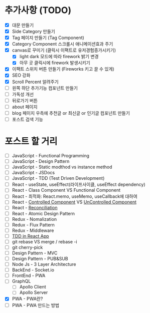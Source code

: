 # 추가사항 (TODO)

- [x] 대문 만들기
- [x] Side Category 만들기
- [x] Tag 페이지 만들기 (Tag Component)
- [x] Category Component 스크롤시 애니메이션효과 주기
- [x] canvas로 꾸미기 (클릭시 이팩트로 유저경험증가시키기)
  - [x] light dark 모드에 따라 firework 밝기 변경
  - [x] 아무 곳 클릭시에 firework 발생시키기
- [x] 이팩트 스위치 버튼 만들기 (Fireworks 키고 끌 수 있게)
- [x] SEO 강화
- [x] Scroll Percent 알려주기
- [ ] 왼쪽 하단 추가기능 컴포넌트 만들기
- [ ] 가독성 개선
- [ ] 뒤로가기 버튼
- [ ] about 페이지
- [ ] blog 페이지 우측에 추천글 or 최신글 or 인기글 컴포넌트 만들기
- [ ] 포스트 검색 기능

# 포스트 할 거리

- [ ] JavaScript - Functional Programming
- [ ] JavaScript - Design Pattern
- [ ] JavaScript - Static modthod vs instance method
- [ ] JavaScript - JSDocs
- [ ] JavaScript - TDD (Test Driven Development)
- [ ] React - useState, useEffect(라이프사이클, useEffect dependency)
- [ ] React - Class Component VS Functional Component
- [ ] React - 최적화: React.memo, useMemo, useCallback에 대하여
- [ ] React - [Controlled Component](https://ko.reactjs.org/docs/forms.html#controlled-components) VS [UnControlled Component](https://ko.reactjs.org/docs/uncontrolled-components.html)
- [ ] React - [Reconciliation](https://ko.reactjs.org/docs/reconciliation.html)
- [ ] React - Atomic Design Pattern
- [ ] Redux - Nomalization
- [ ] Redux - Flux Pattern
- [ ] Redux - Middleware
- [ ] [TDD in React App](https://jestjs.io/docs/en/tutorial-react)
- [ ] git rebase VS merge / rebase -i
- [ ] git cherry-pick
- [ ] Design Pattern - MVC
- [ ] Design Pattern - PUB&SUB
- [ ] Node Js - 3 Layer Architecture
- [ ] BackEnd - Socket.io
- [ ] FrontEnd - PWA
- [ ] GraphQL
  - [ ] Apollo Client
  - [ ] Apollo Server
- [x] PWA - PWA란?
- [ ] PWA - PWA 만드는 방법
